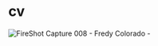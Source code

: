 # cv
![FireShot Capture 008 - Fredy Colorado - ](https://user-images.githubusercontent.com/60888517/182073003-54b4d71f-d4e9-4a7a-9e6c-f08a641bcce8.png)
